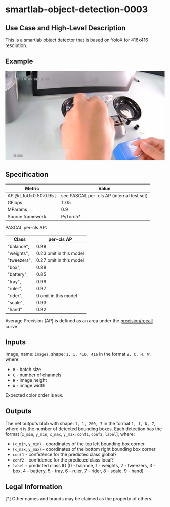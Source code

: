 # smartlab-object-detection-0003

## Use Case and High-Level Description

This is a smartlab object detector that is based on YoloX for 416x416 resolution.

## Example

![](./assets/frame0001.jpg)

## Specification

| Metric                          | Value                                     |
|---------------------------------|-------------------------------------------|
| AP @ [ IoU=0.50:0.95 ]          | see PASCAL per-cls AP (internal test set) |
| GFlops                          | 1.05                                      |
| MParams                         | 0.9                                       |
| Source framework                | PyTorch\*                                 |

PASCAL per-cls AP:

|    Class     |       per-cls AP         |
|--------------|--------------------------|
|  "balance",  |  0.98                    |
|  "weights",  |  0.23 omit in this model |
|  "tweezers", |  0.27 omit in this model |
|  "box",      |  0.88                    |
|  "battery",  |  0.85                    |
|  "tray",     |  0.99                    |
|  "ruler",    |  0.97                    |
|  "rider",    |  0 omit in this model    |
|  "scale",    |  0.93                    |
|  "hand"      |  0.92                    |

Average Precision (AP) is defined as an area under
the [precision/recall](https://en.wikipedia.org/wiki/Precision_and_recall)
curve.

## Inputs

Image, name: `images`, shape: `1, 1, 416, 416` in the format `B, C, H, W`, where:

- `B` - batch size
- `C` - number of channels
- `H` - image height
- `W` - image width

Expected color order is `BGR`.

## Outputs

The net outputs blob with shape: `1, 1, 200, 7` in the format `1, 1, N, 7`, where `N` is the number of detected
bounding boxes. Each detection has the format [`x_min`, `y_min`, `x_max`, `y_max`, `conf1`, `conf2`, `label`], where:

- (`x_min`, `y_min`) - coordinates of the top left bounding box corner
- (`x_max`, `y_max`) - coordinates of the bottom right bounding box corner
- `conf1` - confidence for the predicted class global?
- `conf2` - confidence for the predicted class local?
- `label` - predicted class ID (0 - balance, 1 - weights, 2 - tweezers, 3 - box, 4 - battery, 5 - tray, 6 - ruler, 7 - rider, 8 - scale, 9 - hand)


## Legal Information

[*] Other names and brands may be claimed as the property of others.
